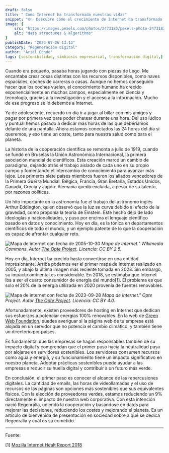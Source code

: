 ```yaml
---
draft: false
title: " Cómo Internet ha transformado nuestras vidas"
snippet: "🌐✨ Descubre cómo el crecimiento de Internet ha transformado nuestras vidas y su impacto ambiental. A través de una anécdota histórica, apostamos por la cooperación para un progreso sostenible. ¡Conoce cómo Regenralia trabaja por un futuro más verde! 🌱 #Sostenibilidad #Regenralia"
image: {
    src: "https://images.pexels.com/photos/2473183/pexels-photo-2473183.jpeg?fit=crop&w=430&h=240",
    alt: "data structures & algorithms"
}
publishDate: "2024-07-26 13:13"
category: "Regeneración digital"
author: "Ariel Conde"
tags: [sostenibilidad, simbiosis empresarial, transformación digital,]
---
```


Cuando era pequeño, pasaba horas jugando con piezas de Lego. Me encantaba crear cosas distintas con los recursos disponibles, como naves espaciales, coches de carreras o casas. Aunque no hemos conseguido hacer que los coches vuelen, el conocimiento humano ha crecido exponencialmente en muchos campos, especialmente en ciencia y tecnología, gracias a la investigación y el acceso a la información. Mucho de ese progreso se lo debemos a Internet.

Ya de adolescente, recuerdo un día ir a jugar al billar con mis amigos y pagar por primera vez para poder chatear durante una hora. Del uso lúdico y puntual hemos pasado a dedicar más horas de las que deberíamos delante de una pantalla. Ahora estamos conectados las 24 horas del día si queremos, y eso tiene un coste, tanto para nuestra salud como para el planeta.

La historia de la cooperación científica se remonta a julio de 1919, cuando se fundó en Bruselas la Unión Astronómica Internacional, la primera asociación mundial de científicos. Esta creación marcó un cambio de paradigma, dejando atrás el trabajo aislado de cada uno en su propio campo y fomentando el intercambio de conocimiento para avanzar más lejos. Los primeros siete países miembros fueron los aliados vencedores de la Primera Guerra Mundial: Bélgica, Francia, Gran Bretaña, Estados Unidos, Canadá, Grecia y Japón. Alemania quedó excluida, a pesar de su talento, por razones políticas.

Un hito importante en la astronomía fue el trabajo del astrónomo inglés Arthur Eddington, quien observó que la luz se curva debido al efecto de la gravedad, como proponía la teoría de Einstein. Este hecho dejó de lado ideologías y nacionalidades, y puso por encima el lenguaje científico basado en datos y conocimiento. Hoy en día, es la tónica en departamentos científicos de todo el mundo, y un ejemplo patente de lo que la cooperación es capaz de afrontar cualquier reto.

![Mapa de internet con fecha de 2005-10-30](https://upload.wikimedia.org/wikipedia/commons/d/d2/Internet_map_1024.jpg "Primera imagen del alcance de internet") *Mapa de Internet." Wikimedia Commons. Autor [The Opte Project](https://www.opte.org/). Licencia: CC BY 2.5.*

Hoy en día, Internet ha crecido hasta convertirse en una entidad impresionante. Arriba podemos ver el primer mapa de Internet realizado en 2005, y abajo la última imagen más reciente tomada en 2023. Sin embargo, su impacto ambiental es considerable. En 2018, se estimaba que Internet iba a ser el cuarto consumidor de energía del mundo[1]. El problema es que solo el 20% de la energía utilizada en 2020 provenía de fuentes renovables.

![Mapa de internet con fecha de 2023-09-28](http://renderbot.mia1.opte.org/v6/20230928.2200.attempt_1/attempt_1_run_20230928.2200.coords_10000x8000_dark_withlabels.png "Imagen más actualizada del alcance de internet") *Mapa de Internet." Opte Project. Autor [The Opte Project](https://www.opte.org/). Licencia: CC BY 4.0.*

Afortunadamente, existen proveedores de hosting en Internet que dedican sus esfuerzos a potenciar energías 100% renovables. En la web de [Green Web Foundation](https://www.thegreenwebfoundation.org/ "Verificador de páginas web alojadas en servidores verdes"), puedes averiguar si la página web de tu empresa está alojada en un servidor que no potencia el cambio climático, y también tiene un directorio por países.

Es fundamental que las empresas se hagan responsables también de su impacto digital y comprendan que el primer paso hacia la neutralidad pasa por alojarse en servidores sostenibles. Los servidores consumen recursos como agua y energía, y su funcionamiento tiene un impacto significativo en nuestro planeta. Adoptar prácticas sostenibles puede ayudar a las empresas a reducir su huella digital y contribuir a un futuro más verde.

En conclusión, el primer paso es conocer el alcance de las repercusiones digitales. La cantidad de emails, las horas de videollamadas y el uso de recursos de las páginas son opciones más sostenibles que sus equivalentes físicos. Con la elección de proveedores verdes, estamos reduciendo un 9% directamente el impacto de nuestra web corporativa. Con esta intención nació Regenralia, uniendo la cooperación y basándose en datos para mejorar las decisiones, reduciendo los costes y mejorando el planeta. Es un artículo de bienvenida de presentación en sociedad sobre a qué se dedica Regenralia y cuál es su cometido.

---
Fuente:

[1] [Mozilla Internet Healt Report 2018](https://internethealthreport.org/2018/internet-usa-mas-electricidad-que/?lang=es "Internet usa más electricidad que…")

